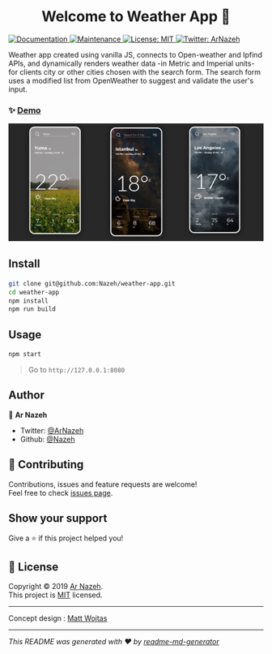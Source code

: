 <h1 align="center">Welcome to Weather App 👋</h1>
<p>
  <a href="https://github.com/Nazeh/weather-app#readme" target="_blank">
    <img alt="Documentation" src="https://img.shields.io/badge/documentation-yes-brightgreen.svg" />
  </a>
  <a href="https://github.com/Nazeh/weather-app/graphs/commit-activity" target="_blank">
    <img alt="Maintenance" src="https://img.shields.io/badge/Maintained%3F-yes-green.svg" />
  </a>
  <a href="https://github.com/Nazeh/weather-app/blob/master/LICENSE" target="_blank">
    <img alt="License: MIT" src="https://img.shields.io/github/license/Nazeh/Weather-App" />
  </a>
  <a href="https://twitter.com/ArNazeh" target="_blank">
    <img alt="Twitter: ArNazeh" src="https://img.shields.io/twitter/follow/ArNazeh.svg?style=social" />
  </a>
</p>

 Weather app created using vanilla JS, connects to Open-weather and Ipfind APIs, and dynamically renders weather data -in Metric and Imperial units- for clients city or other cities chosen with the search form.
 The search form uses a modified list from OpenWeather to suggest and validate the user's input.

### ✨ [Demo](https://htmlpreview.github.io/?https://github.com/Nazeh/weather-app/blob/master/dist/index.html)

<img alt="Twitter: ArNazeh" src="docs/SharedScreenshot.jpg" />



## Install

```sh
git clone git@github.com:Nazeh/weather-app.git
cd weather-app
npm install
npm run build
```

## Usage

```sh
npm start
```

> Go to `http://127.0.0.1:8080`

## Author

👤 **Ar Nazeh**

* Twitter: [@ArNazeh](https://twitter.com/ArNazeh)
* Github: [@Nazeh](https://github.com/Nazeh)

## 🤝 Contributing

Contributions, issues and feature requests are welcome!<br />Feel free to check [issues page]( ).

## Show your support

Give a ⭐️ if this project helped you!

## 📝 License

Copyright © 2019 [Ar Nazeh](https://github.com/Nazeh).<br />
This project is [MIT](https://github.com/Nazeh/weather-app/blob/master/LICENSE) licensed.

***
Concept design : [Matt Wojtas](https://dribbble.com/)
***
_This README was generated with ❤️ by [readme-md-generator](https://github.com/kefranabg/readme-md-generator)_
